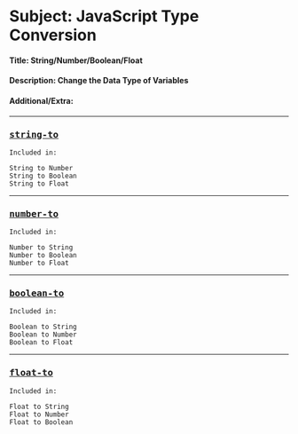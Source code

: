 # **Subject:** JavaScript Type Conversion

#### **Title:** String/Number/Boolean/Float

#### **Description:** Change the Data Type of Variables

#### **Additional/Extra:**

---

<h3><samp><b><a href="https://github.com/emr3rden/JavaScript-Trainings/tree/main/Educational-Instructive/Educational-Instructive/11/string-to.js">string-to</a></b></samp></h3>

```
Included in:

String to Number
String to Boolean
String to Float

```

---

<h3><samp><b><a href="https://github.com/emr3rden/JavaScript-Trainings/tree/main/Educational-Instructive/Educational-Instructive/11/number-to.js">number-to</a></b></samp></h3>

```
Included in:

Number to String
Number to Boolean
Number to Float

```

---

<h3><samp><b><a href="https://github.com/emr3rden/JavaScript-Trainings/tree/main/Educational-Instructive/Educational-Instructive/11/boolean-to.js">boolean-to</a></b></samp></h3>

```
Included in:

Boolean to String
Boolean to Number
Boolean to Float

```

---

<h3><samp><b><a href="https://github.com/emr3rden/JavaScript-Trainings/tree/main/Educational-Instructive/Educational-Instructive/11/float-to.js">float-to</a></b></samp></h3>

```
Included in:

Float to String
Float to Number
Float to Boolean

```
